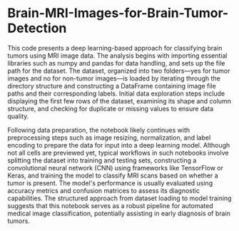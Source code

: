 # Brain-MRI-Images-for-Brain-Tumor-Detection
This code presents a deep learning-based approach for classifying brain tumors using MRI image data. The analysis begins with importing essential libraries such as numpy and pandas for data handling, and sets up the file path for the dataset. The dataset, organized into two folders—yes for tumor images and no for non-tumor images—is loaded by iterating through the directory structure and constructing a DataFrame containing image file paths and their corresponding labels. Initial data exploration steps include displaying the first few rows of the dataset, examining its shape and column structure, and checking for duplicate or missing values to ensure data quality.

Following data preparation, the notebook likely continues with preprocessing steps such as image resizing, normalization, and label encoding to prepare the data for input into a deep learning model. Although not all cells are previewed yet, typical workflows in such notebooks involve splitting the dataset into training and testing sets, constructing a convolutional neural network (CNN) using frameworks like TensorFlow or Keras, and training the model to classify MRI scans based on whether a tumor is present. The model's performance is usually evaluated using accuracy metrics and confusion matrices to assess its diagnostic capabilities. The structured approach from dataset loading to model training suggests that this notebook serves as a robust pipeline for automated medical image classification, potentially assisting in early diagnosis of brain tumors.
